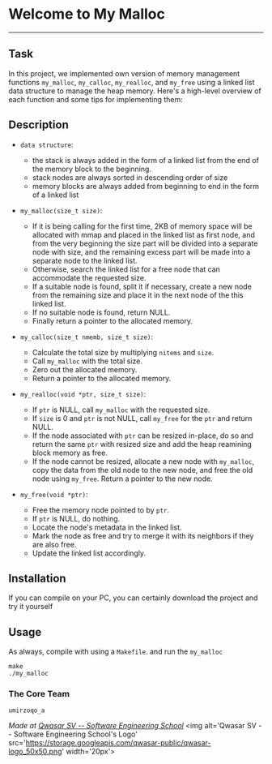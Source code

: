 # Welcome to My Malloc
***

## Task
In this project, we implemented own version of memory management functions `my_malloc`, `my_calloc`, `my_realloc`, and `my_free` using a linked list data structure to manage the heap memory. Here's a high-level overview of each function and some tips for implementing them:

## Description
- `data structure`:
    - the stack is always added in the form of a linked list from the end of the memory block to the beginning.
    - stack nodes are always sorted in descending order of size
    - memory blocks are always added from beginning to end in the form of a linked list

- `my_malloc(size_t size)`:
    - If it is being calling for the first time, 2KB of memory space will be allocated with mmap and placed in the linked list as first node, and from the very beginning the size part will be divided into a separate node with size, and the remaining excess part will be made into a separate node to the linked list.
    - Otherwise, search the linked list for a free node that can accommodate the requested size.
    - If a suitable node is found, split it if necessary, create a new node from the remaining size and place it in the next node of the this linked list.
    - If no suitable node is found, return NULL.
    - Finally return a pointer to the allocated memory.

- `my_calloc(size_t nmemb, size_t size)`:
    - Calculate the total size by multiplying `nitems` and `size`.
    - Call `my_malloc` with the total size.
    - Zero out the allocated memory.
    - Return a pointer to the allocated memory.

- `my_realloc(void *ptr, size_t size)`:
    - If `ptr` is NULL, call `my_malloc` with the requested size.
    - If `size` is 0 and `ptr` is not NULL, call `my_free` for the `ptr` and return NULL.
    - If the node associated with `ptr` can be resized in-place, do so and return the same `ptr` with resized size and add the heap reamining block memory as free.
    - If the node cannot be resized, allocate a new node with `my_malloc`, copy the data from the old node to the new node, and free the old node using `my_free`. Return a pointer to the new node.

- `my_free(void *ptr)`:
    - Free the memory node pointed to by `ptr`.
    - If `ptr` is NULL, do nothing.
    - Locate the node's metadata in the linked list.
    - Mark the node as free and try to merge it with its neighbors if they are also free.
    - Update the linked list accordingly.

## Installation
If you can compile on your PC, you can certainly download the project and try it yourself

## Usage
As always, compile with using a `Makefile`. and run the `my_malloc`
```
make
./my_malloc
```

### The Core Team
`umirzoqo_a`

<span><i>Made at <a href='https://qwasar.io'>Qwasar SV -- Software Engineering School</a></i></span>
<span><img alt='Qwasar SV -- Software Engineering School's Logo' src='https://storage.googleapis.com/qwasar-public/qwasar-logo_50x50.png' width='20px'></span>
